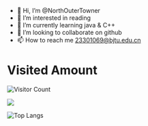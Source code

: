 - 👋 Hi, I’m @NorthOuterTowner
- 👀 I’m interested in reading
- 🌱 I’m currently learning java & C++
- 💞️ I’m looking to collaborate on github
- 📫 How to reach me 23301069@bjtu.edu.cn
# Visited Amount
![Visitor Count](https://profile-counter.glitch.me/NorthOuterTowner/count.svg)

![](https://github-readme-stats.vercel.app/api?username=NorthOuterTowner&show_icons=true&theme=transparent)

![Top Langs](https://github-readme-stats.vercel.app/api/top-langs/?username=NorthOuterTowner&layout=compact&theme=tokyonight)


<!---
NorthOuterTowner/NorthOuterTowner is a ✨ special ✨ repository because its `README.md` (this file) appears on your GitHub profile.
You can click the Preview link to take a look at your changes.
--->
